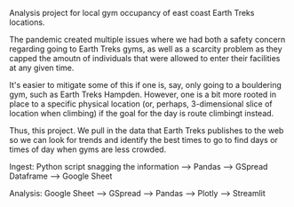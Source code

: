 Analysis project for local gym occupancy of east coast Earth Treks locations.

The pandemic created multiple issues where we had both a safety concern regarding going to Earth Treks gyms, as well as a scarcity problem as they capped the amoutn of individuals that were allowed to enter their facilities at any given time. 

It's easier to mitigate some of this if one is, say, only going to a bouldering gym, such as Earth Treks Hampden. However, one is a bit more rooted in place to a specific physical location (or, perhaps, 3-dimensional slice of location when climbing) if the goal for the day is route climbingt instead.

Thus, this project. We pull in the data that Earth Treks publishes to the web so we can look for trends and identify the best times to go to find days or times of day when gyms are less crowded.

Ingest:  Python script snagging the information --> Pandas --> GSpread Dataframe --> Google Sheet

Analysis: Google Sheet --> GSpread --> Pandas --> Plotly --> Streamlit